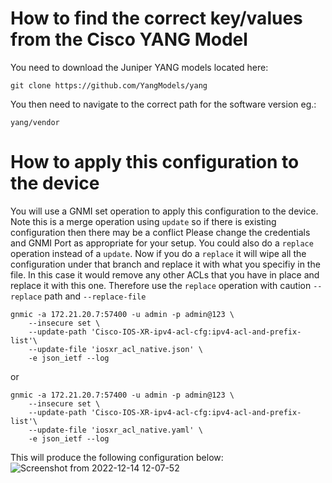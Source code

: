 # How to find the correct key/values from the Cisco YANG Model

You need to download the Juniper YANG models located here:

`git clone https://github.com/YangModels/yang`

You then need to navigate to the correct path for the software version eg.:

`yang/vendor`

 
 # How to apply this configuration to the device
 
 You will use a GNMI set operation to apply this configuration to the device. 
 Note this is a merge operation using `update` so if there is existing configuration then there may be a conflict
 Please change the credentials and GNMI Port as appropriate for your setup. You could also do a `replace` operation instead of a `update`.
 Now if you do a `replace` it will wipe all the configuration under that branch and replace it with what you specifiy in the file. In this case it would  remove any other ACLs that you have in place and replace it with this one. Therefore use the `replace` operation with caution `--replace` path and `--replace-file`

```
gnmic -a 172.21.20.7:57400 -u admin -p admin@123 \
    --insecure set \
    --update-path 'Cisco-IOS-XR-ipv4-acl-cfg:ipv4-acl-and-prefix-list'\
    --update-file 'iosxr_acl_native.json' \
    -e json_ietf --log
```

or

```
gnmic -a 172.21.20.7:57400 -u admin -p admin@123 \
    --insecure set \
    --update-path 'Cisco-IOS-XR-ipv4-acl-cfg:ipv4-acl-and-prefix-list'\
    --update-file 'iosxr_acl_native.yaml' \
    -e json_ietf --log
```
This will produce the following configuration below:
![Screenshot from 2022-12-14 12-07-52](https://user-images.githubusercontent.com/63735312/207591489-01c1ce52-a4f4-4696-83bc-a4284cdbf834.png)



